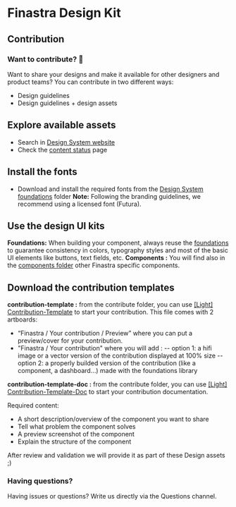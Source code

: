 # Finastra Design Kit
## Contribution

### Want to contribute? 🤗
Want to share your designs and make it available for other designers and product teams?
You can contribute in two different ways:
* Design guidelines
* Design guidelines + design assets

## Explore available assets
* Search in [Design System website](https://design.fusionfabric.cloud/)
* Check the [content status](https://design.fusionfabric.cloud/status) page

## Install the fonts
* Download and install the required fonts from the [Design System foundations](https://github.com/Finastra/finastra-design-kit/tree/design/foundations) folder
**Note:**  Following the branding guidelines, we recommend using a licensed font (Futura).

## Use the design UI kits
**Foundations:** When building your component, always reuse the [foundations](https://github.com/Finastra/finastra-design-kit/tree/design/foundations) to guarantee consistency in colors, typography styles and most of the basic UI elements like buttons, text fields, etc.
**Components :** You will find also in the [components folder](https://github.com/Finastra/finastra-design-kit/tree/design/components) other Finastra specific components.

## Download the contribution templates
**contribution-template :** from the contribute folder, you can use [[Light] Contribution-Template](https://github.com/Finastra/finastra-design-kit/tree/contribute) to start your contribution.
This file comes with 2 artboards:
* “Finastra / Your contribution / Preview” where you can put a preview/cover for your contribution.
* "Finastra / Your contribution" where you will add :
-- option 1: a hifi image or a vector version of the contribution displayed at 100% size
-- option 2: a properly builded version of the contribution (like a component, a dashboard...) made with the foundations library

**contribution-template-doc :** from the contribute folder, you can use [[Light] Contribution-Template-Doc](https://github.com/Finastra/finastra-design-kit/tree/contribute) to start your contribution documentation.

Required content:
* A short description/overview of the component you want to share
* Tell what problem the component solves
* A preview screenshot of the component
* Explain the structure of the component



After review and validation we will provide it as part of these Design assets ;)


### Having questions?
Having issues or questions? Write us directly via the Questions channel.
